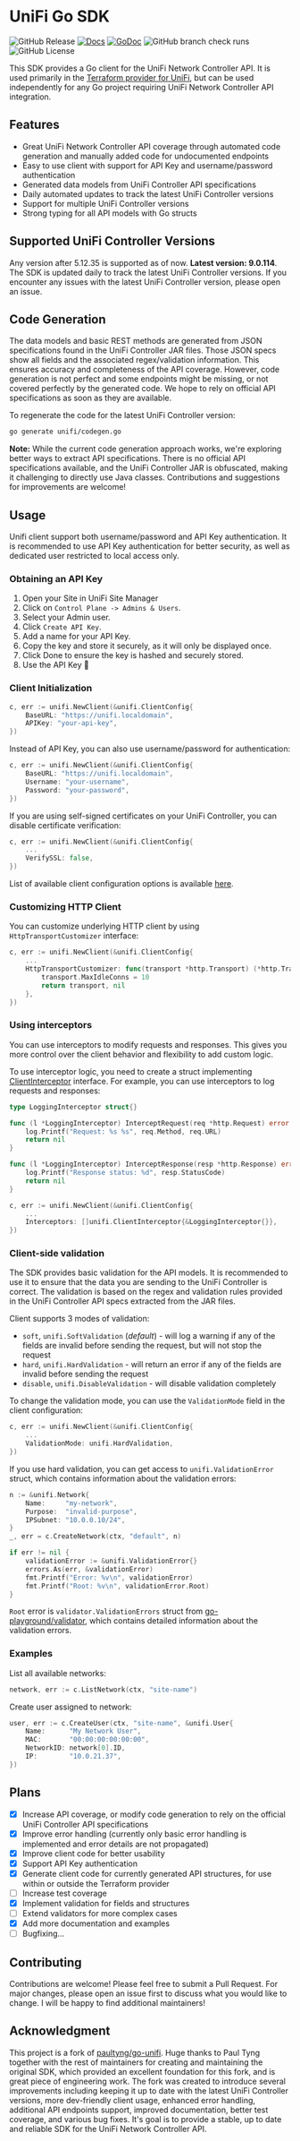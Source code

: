 # UniFi Go SDK
![GitHub Release](https://img.shields.io/github/v/release/filipowm/go-unifi)
[![Docs](https://img.shields.io/badge/docs-reference-blue)](https://github.com/filipowm/go-unifi/blob/main/docs/readme.md)
[![GoDoc](https://godoc.org/github.com/filipowm/go-unifi?status.svg)](https://godoc.org/github.com/filipowm/go-unifi)
![GitHub branch check runs](https://img.shields.io/github/check-runs/filipowm/go-unifi/main)
![GitHub License](https://img.shields.io/github/license/filipowm/go-unifi)

This SDK provides a Go client for the UniFi Network Controller API. It is used primarily in the [Terraform provider for UniFi](https://github.com/filipowm/terraform-provider-unifi),
but can be used independently for any Go project requiring UniFi Network Controller API integration.

## Features

- Great UniFi Network Controller API coverage through automated code generation and manually added code for undocumented endpoints
- Easy to use client with support for API Key and username/password authentication
- Generated data models from UniFi Controller API specifications
- Daily automated updates to track the latest UniFi Controller versions
- Support for multiple UniFi Controller versions
- Strong typing for all API models with Go structs

## Supported UniFi Controller Versions

Any version after 5.12.35 is supported as of now. **Latest version: 9.0.114**.
The SDK is updated daily to track the latest UniFi Controller versions. 
If you encounter any issues with the latest UniFi Controller version, please open an issue.

## Code Generation

The data models and basic REST methods are generated from JSON specifications found in the UniFi Controller JAR files. Those JSON specs show all fields and the associated regex/validation information.
This ensures accuracy and completeness of the API coverage. However, code generation is not perfect and some endpoints might be missing, or not covered perfectly by the generated code. We hope to rely on official API specifications as soon as they are available.

To regenerate the code for the latest UniFi Controller version:

```bash
go generate unifi/codegen.go
```

**Note:** While the current code generation approach works, we're exploring better ways to extract API specifications. There is no official API specifications available, and the UniFi Controller JAR is obfuscated, making it
challenging to directly use Java classes. Contributions and suggestions for improvements are welcome!

## Usage

Unifi client support both username/password and API Key authentication. It is recommended to use API Key authentication for better security,
as well as dedicated user restricted to local access only.

### Obtaining an API Key
1. Open your Site in UniFi Site Manager
2. Click on `Control Plane -> Admins & Users`.
3. Select your Admin user.
4. Click `Create API Key`.
5. Add a name for your API Key.
6. Copy the key and store it securely, as it will only be displayed once.
7. Click Done to ensure the key is hashed and securely stored.
8. Use the API Key 🎉

### Client Initialization

```go
c, err := unifi.NewClient(&unifi.ClientConfig{
    BaseURL: "https://unifi.localdomain",
    APIKey: "your-api-key",
})
```

Instead of API Key, you can also use username/password for authentication:

```go
c, err := unifi.NewClient(&unifi.ClientConfig{
    BaseURL: "https://unifi.localdomain",
    Username: "your-username",
    Password: "your-password",
})
```

If you are using self-signed certificates on your UniFi Controller, you can disable certificate verification:

```go
c, err := unifi.NewClient(&unifi.ClientConfig{
    ...
    VerifySSL: false,
})
```

List of available client configuration options is available [here](https://pkg.go.dev/github.com/filipowm/go-unifi/unifi#ClientConfig).

### Customizing HTTP Client

You can customize underlying HTTP client by using `HttpTransportCustomizer` interface:

```go
c, err := unifi.NewClient(&unifi.ClientConfig{
    ...
    HttpTransportCustomizer: func(transport *http.Transport) (*http.Transport, error) {
        transport.MaxIdleConns = 10
        return transport, nil
    },
})
```

### Using interceptors

You can use interceptors to modify requests and responses. This gives you more control over the client behavior
and flexibility to add custom logic.

To use interceptor logic, you need to create a struct implementing [ClientInterceptor](https://pkg.go.dev/github.com/filipowm/go-unifi/unifi#ClientInterceptor) interface.
For example, you can use interceptors to log requests and responses:

```go
type LoggingInterceptor struct{}

func (l *LoggingInterceptor) InterceptRequest(req *http.Request) error {
    log.Printf("Request: %s %s", req.Method, req.URL)
    return nil
}

func (l *LoggingInterceptor) InterceptResponse(resp *http.Response) error {
    log.Printf("Response status: %d", resp.StatusCode)
    return nil
}

c, err := unifi.NewClient(&unifi.ClientConfig{
    ...
    Interceptors: []unifi.ClientInterceptor{&LoggingInterceptor{}},
})
```

### Client-side validation

The SDK provides basic validation for the API models. It is recommended to use it to ensure that the data you are sending 
to the UniFi Controller is correct. The validation is based on the regex and validation rules provided in 
the UniFi Controller API specs extracted from the JAR files.

Client supports 3 modes of validation:
- `soft`, `unifi.SoftValidation` (_default_) - will log a warning if any of the fields are invalid before sending the request, but will not stop the request
- `hard`, `unifi.HardValidation` - will return an error if any of the fields are invalid before sending the request
- `disable`, `unifi.DisableValidation` - will disable validation completely

To change the validation mode, you can use the `ValidationMode` field in the client configuration:

```go
c, err := unifi.NewClient(&unifi.ClientConfig{
    ...
    ValidationMode: unifi.HardValidation,
})
```

If you use hard validation, you can get access to `unifi.ValidationError` struct, which contains information about the validation errors:

```go
n := &unifi.Network{
	Name:     "my-network",
	Purpose:  "invalid-purpose",
	IPSubnet: "10.0.0.10/24",
}
_, err = c.CreateNetwork(ctx, "default", n)

if err != nil {
	validationError := &unifi.ValidationError{}
	errors.As(err, &validationError)
	fmt.Printf("Error: %v\n", validationError)
    fmt.Printf("Root: %v\n", validationError.Root)
}
```

`Root` error is `validator.ValidationErrors` struct from [go-playground/validator](https://pkg.go.dev/github.com/go-playground/validator/v10#ValidationErrors), 
which contains detailed information about the validation errors.

### Examples

List all available networks:
```go
network, err := c.ListNetwork(ctx, "site-name")
```

Create user assigned to network:
```go
user, err := c.CreateUser(ctx, "site-name", &unifi.User{
    Name:      "My Network User",
    MAC:       "00:00:00:00:00:00", 
    NetworkID: network[0].ID, 
    IP:        "10.0.21.37",
})
```

## Plans

- [x] Increase API coverage, or modify code generation to rely on the official UniFi Controller API specifications
- [x] Improve error handling (currently only basic error handling is implemented and error details are not propagated)
- [x] Improve client code for better usability
- [x] Support API Key authentication
- [x] Generate client code for currently generated API structures, for use within or outside the Terraform provider
- [ ] Increase test coverage
- [x] Implement validation for fields and structures
- [ ] Extend validators for more complex cases
- [x] Add more documentation and examples
- [ ] Bugfixing...

## Contributing

Contributions are welcome! Please feel free to submit a Pull Request. For major changes, please open an issue first to discuss what you would like to change. I will be happy to find additional maintainers!

## Acknowledgment

This project is a fork of [paultyng/go-unifi](https://github.com/paultyng/go-unifi). Huge thanks to Paul Tyng together with the rest of maintainers for creating and maintaining the original SDK,
which provided an excellent foundation for this fork, and is great piece of engineering work. The fork was created to introduce several improvements including keeping it up to date with the latest UniFi Controller versions, more dev-friendly client usage, enhanced error handling, additional API endpoints support,
improved documentation, better test coverage, and various bug fixes. It's goal is to provide a stable, up to date and reliable SDK for the UniFi Network Controller API.
